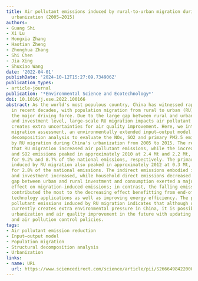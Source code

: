 ```yaml
---
title: Air pollutant emissions induced by rural-to-urban migration during China's
  urbanization (2005–2015)
authors:
- Guang Shi
- Xi Lu
- Hongxia Zhang
- Haotian Zheng
- Zhonghua Zhang
- Shi Chen
- Jia Xing
- Shuxiao Wang
date: '2022-04-01'
publishDate: '2024-10-12T15:27:09.734906Z'
publication_types:
- article-journal
publication: '*Environmental Science and Ecotechnology*'
doi: 10.1016/j.ese.2022.100166
abstract: As the world's most populous country, China has witnessed rapid urbanization
  in recent decades, with population migration from rural to urban (RU) regions as
  the major driving force. Due to the large gap between rural and urban consumption
  and investment level, large-scale RU migration impacts air pollutant emissions and
  creates extra uncertainties for air quality improvement. Here, we integrated population
  migration assessment, an environmentally extended input–output model and structural
  decomposition analysis to evaluate the NOx, SO2 and primary PM2.5 emissions induced
  by RU migration during China's urbanization from 2005 to 2015. The results show
  that RU migration increased air pollutant emissions, while the increases in NOx
  and SO2 emissions peaked in approximately 2010 at 2.4 Mt and 2.2 Mt, accounting
  for 9.2% and 8.7% of the national emissions, respectively. The primary PM2.5 emissions
  induced by RU migration also peaked in approximately 2012 at 0.3 Mt, accounting
  for 2.8% of the national emissions. The indirect emissions embodied in consumption
  and investment increased, while household direct emissions decreased. The widening
  gap between urban and rural investment and consumption exerted a major increasing
  effect on migration-induced emissions; in contrast, the falling emission intensity
  contributed the most to the decreasing effect benefitting from end-of-pipe control
  technology applications as well as improving energy efficiency. The peak of air
  pollutant emissions induced by RU migration indicates that although urbanization
  currently creates extra environmental pressure in China, it is possible to reconcile
  urbanization and air quality improvement in the future with updating urbanization
  and air pollution control policies.
tags:
- Air pollutant emission reduction
- Input–output model
- Population migration
- Structural decomposition analysis
- Urbanization
links:
- name: URL
  url: https://www.sciencedirect.com/science/article/pii/S2666498422000229
---
```

